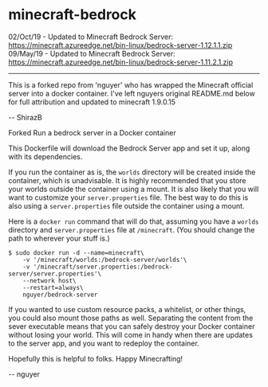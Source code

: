 # minecraft-bedrock

02/Oct/19 - Updated to Minecraft Bedrock Server: https://minecraft.azureedge.net/bin-linux/bedrock-server-1.12.1.1.zip
09/May/19 - Updated to Minecraft Bedrock Server: https://minecraft.azureedge.net/bin-linux/bedrock-server-1.11.2.1.zip

------------------------------------------------

This is a forked repo from 'nguyer' who has wrapped the Minecraft official server into a docker container.  I've left nguyers original README.md below for full attribution and updated to minecraft 1.9.0.15

 -- ShirazB

Forked 
Run a bedrock server in a Docker container

This Dockerfile will download the Bedrock Server app and set it up, along with its dependencies.

If you run the container as is, the `worlds` directory will be created inside the container, which is unadvisable. It is highly recommended that you store your worlds outside the container using a mount. It is also likely that you will want to customize your `server.properties` file. The best way to do this is also using a `server.properties` file outside the container using a mount.

Here is a `docker run` command that will do that, assuming you have a `worlds` directory and `server.properties` file at `/minecraft`. (You should change the path to wherever your stuff is.)

    $ sudo docker run -d --name=minecraft\
        -v '/minecraft/worlds:/bedrock-server/worlds'\
        -v '/minecraft/server.properties:/bedrock-server/server.properties'\
        --network host\
        --restart=always\
        nguyer/bedrock-server

If you wanted to use custom resource packs, a whitelist, or other things, you could also mount those paths as well. Separating the content from the sever executable means that you can safely destroy your Docker container without losing your world. This will come in handy when there are updates to the server app, and you want to redeploy the container.

Hopefully this is helpful to folks. Happy Minecrafting!

 -- nguyer
